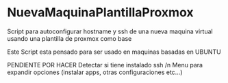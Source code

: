 # NuevaMaquinaPlantillaProxmox
Script para autoconfigurar hostname y ssh de una nueva maquina virtual usando una plantilla de proxmox como base

Este Script esta pensado para ser usado en maquinas basadas en UBUNTU

PENDIENTE POR HACER
Detectar si tiene instalado ssh /n
Menu para expandir opciones (instalar apps, otras configuraciones etc...)
